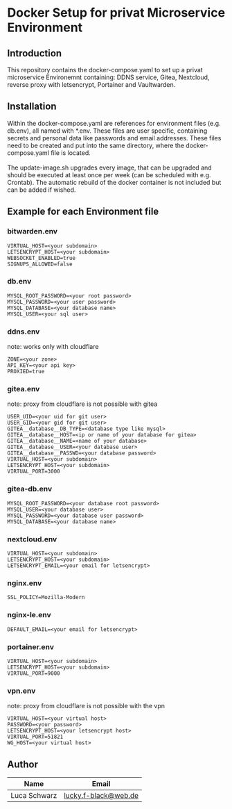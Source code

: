 # Docker Setup for privat Microservice Environment

## Introduction

This repository contains the docker-compose.yaml to set up a privat microservice Environemnt containing: DDNS service, Gitea, Nextcloud, reverse proxy with letsencrypt, Portainer and Vaultwarden.

## Installation

Within the docker-compose.yaml are references for environment files (e.g. db.env), all named with *.env. These files are user specific, containing secrets and personal data like passwords and email addresses. These files need to be created and put into the same directory, where the docker-compose.yaml file is located. <br><br>
The update-image.sh upgrades every image, that can be upgraded and should be executed at least once per week (can be scheduled with e.g. Crontab). The automatic rebuild of the docker container is not included but can be added if wished.

## Example for each Environment file

### bitwarden.env

```
VIRTUAL_HOST=<your subdomain>
LETSENCRYPT_HOST=<your subdomain>
WEBSOCKET_ENABLED=true
SIGNUPS_ALLOWED=false
```

### db.env

```
MYSQL_ROOT_PASSWORD=<your root password>
MYSQL_PASSWORD=<your user password>
MYSQL_DATABASE=<your database name>
MYSQL_USER=<your sql user>

```

### ddns.env

note: works only with cloudflare
```
ZONE=<your zone>
API_KEY=<your api key>
PROXIED=true

```

### gitea.env
note: proxy from cloudflare is not possible with gitea

```
USER_UID=<your uid for git user>
USER_GID=<your gid for git user>
GITEA__database__DB_TYPE=<database type like mysql>
GITEA__database__HOST=<ip or name of your database for gitea>
GITEA__database__NAME=<name of your database>
GITEA__database__USER=<your database user>
GITEA__database__PASSWD=<your database password>
VIRTUAL_HOST=<your subdomain>
LETSENCRYPT_HOST=<your subdomain>
VIRTUAL_PORT=3000

```

### gitea-db.env

```
MYSQL_ROOT_PASSWORD=<your database root password>
MYSQL_USER=<your database user>
MYSQL_PASSWORD=<your database user password>
MYSQL_DATABASE=<your database name>

```

### nextcloud.env

```
VIRTUAL_HOST=<your subdomain>
LETSENCRYPT_HOST=<your subdomain>
LETSENCRYPT_EMAIL=<your email for letsencrypt>

```

### nginx.env

```
SSL_POLICY=Mozilla-Modern

```

### nginx-le.env

```
DEFAULT_EMAIL=<your email for letsencrypt>

```

### portainer.env

```
VIRTUAL_HOST=<your subdomain>
LETSENCRYPT_HOST=<your subdomain>
VIRTUAL_PORT=9000

```

### vpn.env
note: proxy from cloudflare is not possible with the vpn

```
VIRTUAL_HOST=<your virtual host>
PASSWORD=<your password>
LETSENCRYPT_HOST=<your letsencrypt host>
VIRTUAL_PORT=51821
WG_HOST=<your virtual host>
```

## Author

| Name           | Email                                              |
| -------------- | ---------------------------------------------------|
| Luca Schwarz   | [lucky.f-black@web.de](mailto:lucky.f-black@web.de)|
